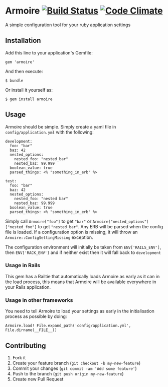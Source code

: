 # Armoire [![Build Status](https://travis-ci.org/mikespokefire/armoire.png?branch=master)](https://travis-ci.org/mikespokefire/armoire) [![Code Climate](https://codeclimate.com/github/mikespokefire/armoire.png)](https://codeclimate.com/github/mikespokefire/armoire)

A simple configuration tool for your ruby application settings

## Installation

Add this line to your application's Gemfile:

    gem 'armoire'

And then execute:

    $ bundle

Or install it yourself as:

    $ gem install armoire

## Usage

Armoire should be simple. Simply create a yaml file in `config/application.yml` with the following:

    development:
      foo: "bar"
      baz: 42
      nested_options:
        nested_foo: "nested_bar"
        nested_baz: 99.999
      boolean_value: true
      parsed_things: <% "something_in_erb" %>

    test:
      foo: "bar"
      baz: 42
      nested_options:
        nested_foo: "nested bar"
        nested_baz: 99.999
      boolean_value: true
      parsed_things: <% "something_in_erb" %>

Simply call `Armoire["foo"]` to get `"bar"` or `Armoire["nested_options"]["nested_foo"]` to get `"nested_bar"`. Any ERB will be parsed when the config file is loaded. If a configuration option is missing, it will throw an `Armoire::ConfigSettingMissing` exception.

The configuration environment will initially be taken from `ENV['RAILS_ENV']`, then `ENV['RACK_ENV']` and if neither exist then it will fall back to `development`

### Usage in Rails

This gem has a Railtie that automatically loads Armoire as early as it can in the load process, this means that Armoire will be available everywhere in your Rails application.

### Usage in other frameworks

You need to tell Armoire to load your settings as early in the initialisation process as possible by doing:

    Armoire.load! File.expand_path('config/application.yml', File.dirname(__FILE__))

## Contributing

1. Fork it
2. Create your feature branch (`git checkout -b my-new-feature`)
3. Commit your changes (`git commit -am 'Add some feature'`)
4. Push to the branch (`git push origin my-new-feature`)
5. Create new Pull Request
